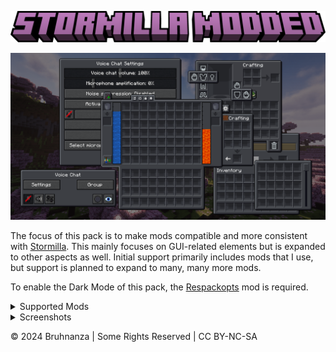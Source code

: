 ![Stormilla Modded](https://github.com/Bruhnanza/stormodda/blob/main/Images/Title.png?raw=true)

![Cover Image](https://github.com/Bruhnanza/stormodda/blob/main/Images/Covers/20JUL2024.png?raw=true)

The focus of this pack is to make mods compatible and more consistent with [Stormilla](https://modrinth.com/resourcepack/stormilla). This mainly focuses on GUI-related elements but is expanded to other aspects as well. Initial support primarily includes mods that I use, but support is planned to expand to many, many more mods.

To enable the Dark Mode of this pack, the [Respackopts](https://modrinth.com/mod/respackopts) mod is required.

<details>
<summary>Supported Mods</summary>

| 🟩: Supported | 🟨: In Progress | 🟦: Planned | 🟥: Not Supported |
|:-------------:|:---------------:|:-----------:|:-----------------:|

| Mods                                                                                     | Support | Version                    |
|------------------------------------------------------------------------------------------|---------|----------------------------|
| [Advanced Netherite](https://modrinth.com/mod/advanced-netherite)                        | 🟨       | Began support in ```1.0``` |
| [Artifacts](https://modrinth.com/mod/artifacts)                                          | 🟩       | Added in ```1.0```         |
| [Axiom](https://modrinth.com/mod/axiom)                                                  | 🟦       |                            |
| [Better Archeology](https://modrinth.com/mod/better-archeology)                          | 🟩       | Added in ```1.0```         |
| [Biomes O' Plenty](https://modrinth.com/mod/biomes-o-plenty)                             | 🟦       |                            |
| [Charged Charms](https://modrinth.com/mod/charged-charms)                                | 🟩       | Added in ```1.1```         |
| [Chest Tracker](https://modrinth.com/mod/chest-tracker)                                  | 🟦       |                            |
| [Curios](https://modrinth.com/mod/curios)                                                | 🟦       |                            |
| [Dark Enchanting](https://modrinth.com/mod/dark-enchanting)                              | 🟨       | Began support in ```2.0``` |
| [Eating Animation](https://modrinth.com/mod/eating-animation)                            | 🟩       | Added in ```1.1```         |
| [EMI](https://modrinth.com/mod/emi)                                                      | 🟩       | Added in ```1.0```         |
| [Frostbyte's Improved Inventory](https://modrinth.com/mod/frostbytes-improved-inventory) | 🟩       | Added in ```1.1```         |
| [Inventory Management](https://modrinth.com/mod/inventory-management)                    | 🟦       |                            |
| [ItemSwapper](https://modrinth.com/plugin/itemswapper)                                   | 🟦       |                            |
| [JEI](https://modrinth.com/mod/jei)                                                      | 🟦       |                            |
| Litematica                                                                               | 🟦       |                            |
| [Nemo's Woodcutter](https://modrinth.com/mod/nemos-woodcutter)                           | 🟩       | Added in ```2.0```         |
| [No Chat Reports](https://modrinth.com/mod/no-chat-reports)                              | 🟦       |                            |
| [Not Enough Recipe Book](https://modrinth.com/mod/nerb)                                  | 🟩       | Added in ```2.0```         |
| [Origins](https://modrinth.com/mod/origins)                                              | 🟦       |                            |
| [Paginated Advancements](https://modrinth.com/mod/paginatedadvancements)                 | 🟦       |                            |
| [Regions Unexplored](https://modrinth.com/mod/regions-unexplored)                        | 🟨       | Began support in ```1.0``` |
| [REI](https://modrinth.com/mod/rei)                                                      | 🟦       |                            |
| [Shulker Box Tooltip](https://modrinth.com/mod/shulkerboxtooltip)                        | 🟩       | Added in ```2.0```         |
| [Simple Voice Chat](https://modrinth.com/plugin/simple-voice-chat)                       | 🟩       | Added in ```2.0```         |
| [TrashSlot](https://modrinth.com/mod/trashslot)                                          | 🟩       | Added in ```1.0```         |
| [Traveler's Backpack](https://modrinth.com/mod/travelersbackpack)                        | 🟨       | Began support in ```2.0``` |
| [Trinkets](https://modrinth.com/mod/trinkets)                                            | 🟩       | Added in ```1.0```         |
| [Utility Belt](https://modrinth.com/mod/utility-belt)                                    | 🟨       | Began support in ```1.0``` |
| [What's That Slot?](https://modrinth.com/mod/whats-that-slot)                            | 🟩       | Added in ```2.0```         |
| [Xaero's Minimap](https://modrinth.com/mod/xaeros-minimap)                               | 🟦       |                            |

Minor Mentions: [Cloth Config](https://modrinth.com/mod/cloth-config), [ETF](https://modrinth.com/mod/entitytexturefeatures), [Iris](https://modrinth.com/mod/iris), [Language Reload](https://modrinth.com/mod/language-reload)
</details>

<details>
<summary>Screenshots</summary>

![Advanced Netherite Diamond Armor](https://github.com/Bruhnanza/stormodda/blob/main/Images/Advanced%20Netherite%202.png?raw=true)&nbsp;&nbsp;&nbsp;&nbsp;&nbsp;&nbsp;&nbsp;&nbsp;&nbsp;![Dark Enchanting Table](https://github.com/Bruhnanza/stormodda/blob/main/Images/Dark%20Enchanting.png?raw=true)

</details>

© 2024 Bruhnanza | Some Rights Reserved | CC BY-NC-SA
